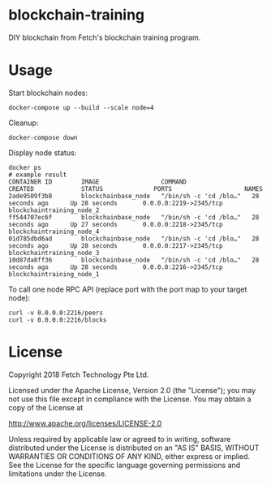 # blockchain-training

DIY blockchain from Fetch's blockchain training program.

# Usage

Start blockchain nodes:

    docker-compose up --build --scale node=4

Cleanup:

    docker-compose down

Display node status:

    docker ps
    # example result
    CONTAINER ID        IMAGE                 COMMAND                  CREATED             STATUS              PORTS                    NAMES
    2ade9509f3b8        blockchainbase_node   "/bin/sh -c 'cd /blo…"   28 seconds ago      Up 28 seconds       0.0.0.0:2219->2345/tcp   blockchaintraining_node_2
    ff544707ec6f        blockchainbase_node   "/bin/sh -c 'cd /blo…"   28 seconds ago      Up 27 seconds       0.0.0.0:2218->2345/tcp   blockchaintraining_node_4
    01d785dbd6ad        blockchainbase_node   "/bin/sh -c 'cd /blo…"   28 seconds ago      Up 28 seconds       0.0.0.0:2217->2345/tcp   blockchaintraining_node_3
    10d87da8ff36        blockchainbase_node   "/bin/sh -c 'cd /blo…"   28 seconds ago      Up 28 seconds       0.0.0.0:2216->2345/tcp   blockchaintraining_node_1

To call one node RPC API (replace port with the port map to your target node):

    curl -v 0.0.0.0:2216/peers
    curl -v 0.0.0.0:2216/blocks

# License

Copyright 2018 Fetch Technology Pte Ltd.

Licensed under the Apache License, Version 2.0 (the "License"); you may not use
this file except in compliance with the License. You may obtain a copy of the
License at

http://www.apache.org/licenses/LICENSE-2.0

Unless required by applicable law or agreed to in writing, software distributed
under the License is distributed on an "AS IS" BASIS, WITHOUT WARRANTIES OR
CONDITIONS OF ANY KIND, either express or implied. See the License for the
specific language governing permissions and limitations under the License.
